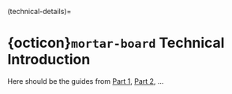 (technical-details)=
# {octicon}`mortar-board` Technical Introduction

Here should be the guides from [Part 1](https://www.notion.so/Not-So-Brief-Explanation-of-Neural-Networks-dd8cd521023642f792683ff43bd2ccf1), 
[Part 2](https://www.notion.so/Transfer-learning-and-fine-tuning-d405c1fee3d4444cb343a05e73f02db6), ...